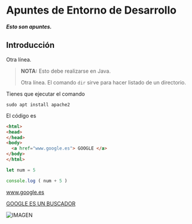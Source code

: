 # Apuntes de Entorno de Desarrollo
***Esto son apuntes.***
## Introducción ##

Otra línea.

> **NOTA:** Esto debe realizarse en Java.
>
> Otra línea.
> El comando `dir` sirve para hacer listado de un directorio.

Tienes que ejecutar el comando

`sudo apt install apache2`

El código es

```html
<html>
<head>
</head>
<body>
  <a href="www.google.es"> GOOGLE </a>
</body>
</html>
```

```Javascript
let num = 5

console.log ( num + 5 )
```

www.google.es

[GOOGLE ES UN BUSCADOR](www.google.es)

![IMAGEN](https://elpythonista.com/wp-content/uploads/2020/08/Ides-2020-imagen-principal-1.png)
